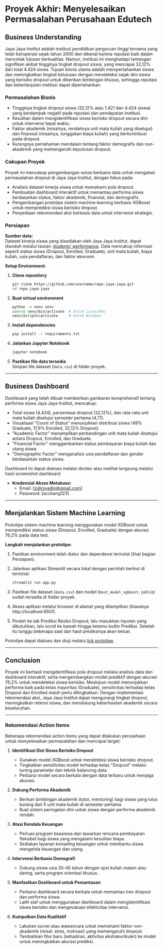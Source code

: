 # Proyek Akhir: Menyelesaikan Permasalahan Perusahaan Edutech

## Business Understanding

Jaya Jaya Institut adalah institusi pendidikan perguruan tinggi ternama yang telah beroperasi sejak tahun 2000 dan dikenal karena reputasi baik dalam mencetak lulusan berkualitas. Namun, institusi ini menghadapi tantangan signifikan akibat tingginya tingkat dropout siswa, yang mencapai 32,12% dari total 4.424 siswa. Tujuan bisnis utama adalah mempertahankan siswa dan meningkatkan tingkat kelulusan dengan mendeteksi sejak dini siswa yang berisiko dropout untuk diberikan bimbingan khusus, sehingga reputasi dan keberlanjutan institusi dapat dipertahankan.

### Permasalahan Bisnis

- Tingginya tingkat dropout siswa (32,12% atau 1.421 dari 4.424 siswa) yang berdampak negatif pada reputasi dan pendapatan institusi.
- Kesulitan dalam mengidentifikasi siswa berisiko dropout secara dini untuk intervensi tepat waktu.
- Faktor akademik (misalnya, rendahnya unit mata kuliah yang disetujui) dan finansial (misalnya, tunggakan biaya kuliah) yang berkontribusi pada dropout.
- Kurangnya pemahaman mendalam tentang faktor demografis dan non-akademik yang memengaruhi keputusan dropout.

### Cakupan Proyek

Proyek ini mencakup pengembangan solusi berbasis data untuk mengatasi permasalahan dropout di Jaya Jaya Institut, dengan fokus pada:

- Analisis dataset kinerja siswa untuk memahami pola dropout.
- Pembuatan dashboard interaktif untuk memantau performa siswa berdasarkan status, faktor akademik, finansial, dan demografis.
- Pengembangan prototipe sistem machine learning berbasis XGBoost untuk memprediksi siswa berisiko dropout.
- Penyediaan rekomendasi aksi berbasis data untuk intervensi strategis.

### Persiapan

**Sumber data:**  
Dataset kinerja siswa yang disediakan oleh Jaya Jaya Institut, dapat diunduh melalui tautan: [students' performance](https://github.com/dicodingacademy/dicoding_dataset/tree/main/students_performance). Data mencakup informasi seperti status siswa (Dropout, Enrolled, Graduate), unit mata kuliah, biaya kuliah, usia pendaftaran, dan faktor ekonomi.

**Setup Environment:**  

1. **Clone repository**  

    ```bash
    git clone https://github.com/username/repo-jaya-jaya.git
    cd repo-jaya-jaya
    ```

2. **Buat virtual environment**  

    ```bash
    python -m venv venv
    source venv/bin/activate  # Untuk Linux/Mac
    venv\Scripts\activate     # Untuk Windows
    ```

3. **Install dependencies**  

    ```bash
    pip install -r requirements.txt
    ```

4. **Jalankan Jupyter Notebook**  

    ```bash
    jupyter notebook
    ```

5. **Pastikan file data tersedia**  
    Simpan file dataset (`data.csv`) di folder proyek.

---

## Business Dashboard

Dashboard yang telah dibuat memberikan gambaran komprehensif tentang performa siswa Jaya Jaya Institut, mencakup:

- Total siswa (4.424), persentase dropout (32,12%), dan rata-rata unit mata kuliah disetujui semester pertama (4,71).
- Visualisasi "Count of Status" menunjukkan distribusi siswa (49% Graduate, 17,9% Enrolled, 32,12% Dropout).
- "Academic Factor" menampilkan perbandingan unit mata kuliah disetujui antara Dropout, Enrolled, dan Graduate.
- "Financial Factor" menggambarkan status pembayaran biaya kuliah dan utang siswa.
- "Demographic Factor" menganalisis usia pendaftaran dan gender berdasarkan status siswa.

Dashboard ini dapat diakses melalui docker atau melihat langsung melalui hasil screenshot dashboard

- **Kredensial Akses Metabase:**
  - Email: [zidirsyadin@gmail.com]
  - Password: [accbang123]

---

## Menjalankan Sistem Machine Learning

Prototipe sistem machine learning menggunakan model XGBoost untuk memprediksi status siswa (Dropout, Enrolled, Graduate) dengan akurasi 76,2% pada data test.

**Langkah menjalankan prototipe:**

1. Pastikan environment telah diatur dan dependensi terinstal (lihat bagian Persiapan).
2. Jalankan aplikasi Streamlit secara lokal dengan perintah berikut di terminal:

    ```bash
    streamlit run app.py
    ```

3. Pastikan file dataset (`data.csv`) dan model (`best_model_xgboost.joblib`) sudah tersedia di folder proyek.
4. Akses aplikasi melalui browser di alamat yang ditampilkan (biasanya http://localhost:8501).
5. Pindah ke tab Prediksi Resiko Dropout, lalu masukkan inputan yang dibutuhkan, lalu scroll ke bawah hingga ketemu buttin Prediksi. Setelah itu tunggu beberapa saat dan hasil prediksinya akan keluar.

Prototipe dapat diakses dan diuji melalui [link prototipe](hhttps://jjistudentperformancezidpunya.streamlit.app/).

---

## Conclusion

Proyek ini berhasil mengidentifikasi pola dropout melalui analisis data dan dashboard interaktif, serta mengembangkan model prediktif dengan akurasi 76,2% untuk mendeteksi siswa berisiko. Meskipun model menunjukkan performa baik pada kelas mayoritas (Graduate), sensitivitas terhadap kelas Dropout dan Enrolled masih perlu ditingkatkan. Dengan implementasi rekomendasi aksi, Jaya Jaya Institut dapat mengurangi tingkat dropout, meningkatkan retensi siswa, dan mendukung keberhasilan akademik secara keseluruhan.

---

### Rekomendasi Action Items

Beberapa rekomendasi action items yang dapat dilakukan perusahaan untuk menyelesaikan permasalahan dan mencapai target:

1. **Identifikasi Dini Siswa Berisiko Dropout**  
    - Gunakan model XGBoost untuk mendeteksi siswa berisiko dropout.  
    - Tingkatkan sensitivitas model terhadap kelas "Dropout" melalui tuning parameter dan teknik balancing data.  
    - Perbarui model secara berkala dengan data terbaru untuk menjaga akurasi.

2. **Dukung Performa Akademik**  
    - Berikan bimbingan akademik (tutor, mentoring) bagi siswa yang lulus kurang dari 5 unit mata kuliah di semester pertama.  
    - Buat sistem peringatan dini untuk siswa dengan performa akademik rendah.

3. **Atasi Kendala Keuangan**  
    - Perluas program beasiswa dan tawarkan rencana pembayaran fleksibel bagi siswa yang mengalami kesulitan biaya.  
    - Sediakan layanan konseling keuangan untuk membantu siswa mengelola keuangan dan utang.

4. **Intervensi Berbasis Demografi**  
    - Dukung siswa usia 30-45 tahun dengan opsi kuliah malam atau daring, serta program orientasi khusus.  

5. **Manfaatkan Dashboard untuk Pemantauan**  
    - Perbarui dashboard secara berkala untuk memantau tren dropout dan performa siswa.  
    - Latih staf untuk menggunakan dashboard dalam mengidentifikasi siswa berisiko dan mengevaluasi efektivitas intervensi.

6. **Kumpulkan Data Kualitatif**  
    - Lakukan survei atau wawancara untuk memahami faktor non-akademik (misal: stres, motivasi) yang memengaruhi dropout.  
    - Tambahkan fitur baru (kehadiran, aktivitas ekstrakurikuler) ke model untuk meningkatkan akurasi prediksi.
